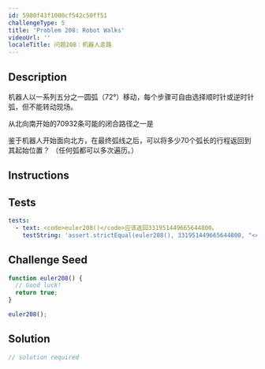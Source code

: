 ```yaml
---
id: 5900f43f1000cf542c50ff51
challengeType: 5
title: 'Problem 208: Robot Walks'
videoUrl: ''
localeTitle: 问题208：机器人走路
---
```


## Description
<section id="description">机器人以一系列五分之一圆弧（72°）移动，每个步骤可自由选择顺时针或逆时针弧，但不能转动现场。 <p>从北向南开始的70932条可能的闭合路径之一是</p><p>鉴于机器人开始面向北方，在最终弧线之后，可以将多少70个弧长的行程返回到其起始位置？ （任何弧都可以多次遍历。） </p></section>

## Instructions
<section id="instructions">
</section>

## Tests
<section id='tests'>

```yml
tests:
  - text: <code>euler208()</code>应该返回331951449665644800。
    testString: 'assert.strictEqual(euler208(), 331951449665644800, "<code>euler208()</code> should return 331951449665644800.");'

```

</section>

## Challenge Seed
<section id='challengeSeed'>

<div id='js-seed'>

```js
function euler208() {
  // Good luck!
  return true;
}

euler208();

```

</div>



</section>

## Solution
<section id='solution'>

```js
// solution required
```
</section>
